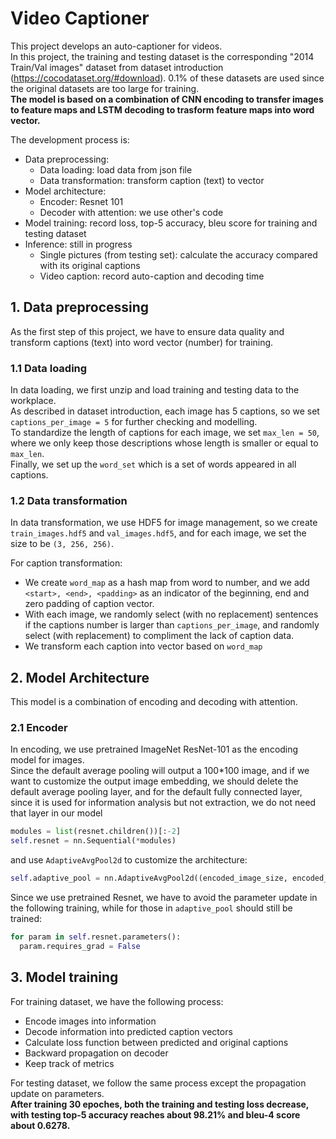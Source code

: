 # Video Captioner
This project develops an auto-captioner for videos.   
In this project, the training and testing dataset is the corresponding "2014 Train/Val images" dataset from dataset introduction (https://cocodataset.org/#download). 0.1% of these datasets are used since the original datasets are too large for training.  
**The model is based on a combination of CNN encoding to transfer images to feature maps and LSTM decoding to trasform feature maps into word vector.**  

 
The development process is:
* Data preprocessing:
  * Data loading: load data from json file
  * Data transformation: transform caption (text) to vector
* Model architecture:
  * Encoder: Resnet 101
  * Decoder with attention: we use other's code
* Model training: record loss, top-5 accuracy, bleu score for training and testing dataset
* Inference: still in progress
  * Single pictures (from testing set): calculate the accuracy compared with its original captions
  * Video caption: record auto-caption and decoding time

## 1. Data preprocessing
As the first step of this project, we have to ensure data quality and transform captions (text) into word vector (number) for training. 

### 1.1 Data loading
In data loading, we first unzip and load training and testing data to the workplace.   
As described in dataset introduction, each image has 5 captions, so we set `captions_per_image = 5` for further checking and modelling.  
To standardize the length of captions for each image, we set `max_len = 50`, where we only keep those descriptions whose length is smaller or equal to `max_len`.   
Finally, we set up the `word_set` which is a set of words appeared in all captions.  

### 1.2 Data transformation
In data transformation, we use HDF5 for image management, so we create `train_images.hdf5` and `val_images.hdf5`, and for each image, we set the size to be `(3, 256, 256)`.  
  
For caption transformation:  
* We create `word_map` as a hash map from word to number, and we add `<start>, <end>, <padding>` as an indicator of the beginning, end and zero padding of caption vector.
* With each image, we randomly select (with no replacement) sentences if the captions number is larger than `captions_per_image`, and randomly select (with replacement) to compliment the lack of caption data.
* We transform each caption into vector based on `word_map`


## 2. Model Architecture
This model is a combination of encoding and decoding with attention.

### 2.1 Encoder
In encoding, we use pretrained ImageNet ResNet-101 as the encoding model for images.  
Since the default average pooling will output a 100*100 image, and if we want to customize the output image embedding, we should delete the default average pooling layer, and for the default fully connected layer, since it is used for information analysis but not extraction, we do not need that layer in our model
```python
modules = list(resnet.children())[:-2]
self.resnet = nn.Sequential(*modules)
```
and use `AdaptiveAvgPool2d` to customize the architecture:
```python
self.adaptive_pool = nn.AdaptiveAvgPool2d((encoded_image_size, encoded_image_size))
``` 
Since we use pretrained Resnet, we have to avoid the parameter update in the following training, while for those in `adaptive_pool` should still be trained:
```python
for param in self.resnet.parameters():
  param.requires_grad = False
```

## 3. Model training
For training dataset, we have the following process:
* Encode images into information
* Decode information into predicted caption vectors
* Calculate loss function between predicted and original captions
* Backward propagation on decoder 
* Keep track of metrics

For testing dataset, we follow the same process except the propagation update on parameters.  
**After training 30 epoches, both the training and testing loss decrease, with testing top-5 accuracy reaches about 98.21% and bleu-4 score about 0.6278.**